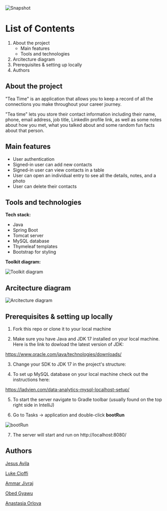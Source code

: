 ![Snapshot](https://res.cloudinary.com/dfyitssyo/image/upload/v1677615984/Strategio/photo_2023-02-28_15-25-55_kbywc0.jpg)
# List of Contents
1. About the project
    - Main features
    - Tools and technologies
4. Arcitecture diagram
5. Prerequisites & setting up locally
6. Authors

## About the project
"Tea Time" is an application that allows you to keep a record of all the connections you make throughout your career journey. 

"Tea time" lets you store their contact information including their name, phone, email address, job title, LinkedIn profile link, as well as some notes about how you met, what you talked about and some random fun facts about that person.

## Main features
- User authentication
- Signed-in user can add new contacts
- Signed-in user can view contacts in a table
- User can open an individual entry to see all the details, notes, and a photo
- User can delete their contacts

## Tools and technologies

**Tech stack:**

- Java
- Spring Boot
- Tomcat server
- MySQL database
- Thymeleaf templates
- Bootstrap for styling

**Toolkit diagram:**

![Toolkit diagram](https://res.cloudinary.com/dfyitssyo/image/upload/v1677617630/Strategio/RBsolutionDiagram_h9xol8.png)

## Arcitecture diagram

![Arcitecture diagram](https://res.cloudinary.com/dfyitssyo/image/upload/v1677688674/Strategio/RBarchitectureDiagramUpdated_wrx6cn.png)

## Prerequisites & setting up locally

1. Fork this repo or clone it to your local machine

2. Make sure you have Java and JDK 17 installed on your local machine. Here is the link to dowload the latest version of JDK: 

https://www.oracle.com/java/technologies/downloads/

3. Change your SDK to JDK 17 in the project's structure:

4. To set up MySQL database on your local machine check out the instructions here:

https://ladvien.com/data-analytics-mysql-localhost-setup/

5. To start the server navigate to Gradle toolbar (usually found on the top right side in IntelliJ)

6. Go to Tasks -> application and double-click **bootRun**

![bootRun](https://res.cloudinary.com/dfyitssyo/image/upload/v1677612180/Strategio/gradlebootrun_wpbc8i.png)

7. The server will start and run on http://localhost:8080/

## Authors

[Jesus Avila](https://github.com/gitLunaDiviner)

[Luke Cioffi ](https://github.com/lukecioffi)

[Ammar Jivraj](https://github.com/ammarj15)

[Obed Gyawu](https://github.com/obed79)

[Anastasia Orlova](https://github.com/anastasia2804)






